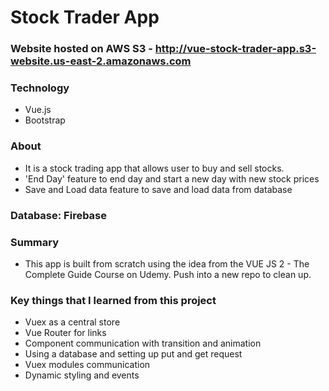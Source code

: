 # Stock Trader App

### Website hosted on AWS S3 - http://vue-stock-trader-app.s3-website.us-east-2.amazonaws.com

### Technology
* Vue.js
* Bootstrap

### About
* It is a stock trading app that allows user to buy and sell stocks. 
* 'End Day' feature to end day and start a new day with new stock prices
* Save and Load data feature to save and load data from database

### Database: Firebase

### Summary
* This app is built from scratch using the idea from the VUE JS 2 - The Complete Guide Course on Udemy. Push into a new repo to clean up.

### Key things that I learned from this project
* Vuex as a central store 
* Vue Router for links
* Component communication with transition and animation
* Using a database and setting up put and get request
* Vuex modules communication
* Dynamic styling and events 